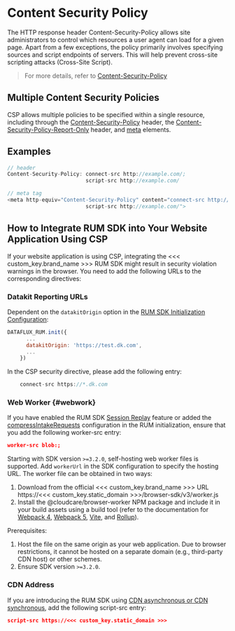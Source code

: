 # Content Security Policy

The HTTP response header Content-Security-Policy allows site administrators to control which resources a user agent can load for a given page. Apart from a few exceptions, the policy primarily involves specifying sources and script endpoints of servers. This will help prevent cross-site scripting attacks (Cross-Site Script).

> For more details, refer to [Content-Security-Policy](https://developer.mozilla.org/en-US/docs/Web/HTTP/Headers/Content-Security-Policy)

## Multiple Content Security Policies

CSP allows multiple policies to be specified within a single resource, including through the [Content-Security-Policy](https://developer.mozilla.org/en-US/docs/Web/HTTP/Headers/Content-Security-Policy) header, the [Content-Security-Policy-Report-Only](https://developer.mozilla.org/en-US/docs/Web/HTTP/Headers/Content-Security-Policy-Report-Only) header, and [meta](https://developer.mozilla.org/en-US/docs/Web/HTML/Element/meta) elements.

## Examples

```js
// header
Content-Security-Policy: connect-src http://example.com/;
                         script-src http://example.com/

// meta tag
<meta http-equiv="Content-Security-Policy" content="connect-src http://example.com/;
                         script-src http://example.com/">
```

## How to Integrate RUM SDK into Your Website Application Using CSP

If your website application is using CSP, integrating the <<< custom_key.brand_name >>> RUM SDK might result in security violation warnings in the browser. You need to add the following URLs to the corresponding directives:

### Datakit Reporting URLs

Dependent on the `datakitOrigin` option in the [RUM SDK Initialization Configuration](../real-user-monitoring/web/custom-sdk/index.md):

```js
DATAFLUX_RUM.init({
      ...
      datakitOrigin: 'https://test.dk.com',
      ...
    })
```

In the CSP security directive, please add the following entry:

```js
    connect-src https://*.dk.com
```

### Web Worker {#webwork}

If you have enabled the RUM SDK [Session Replay](../real-user-monitoring/session-replay/index.md) feature or added the [compressIntakeRequests](../real-user-monitoring/web/app-access.md#config) configuration in the RUM initialization, ensure that you add the following worker-src entry:

```json
worker-src blob:;
```

Starting with SDK version `>=3.2.0`, self-hosting web worker files is supported. Add `workerUrl` in the SDK configuration to specify the hosting URL. The worker file can be obtained in two ways:

1. Download from the official <<< custom_key.brand_name >>> URL https://<<< custom_key.static_domain >>>/browser-sdk/v3/worker.js
2. Install the @cloudcare/browser-worker NPM package and include it in your build assets using a build tool (refer to the documentation for [Webpack 4](https://v4.webpack.js.org/loaders/file-loader/), [Webpack 5](https://webpack.js.org/guides/asset-modules/#url-assets), [Vite](https://vitejs.dev/guide/assets.html#new-url-url-import-meta-url), and [Rollup](https://github.com/rollup/plugins/tree/master/packages/url/#readme)).

Prerequisites:

1. Host the file on the same origin as your web application. Due to browser restrictions, it cannot be hosted on a separate domain (e.g., third-party CDN host) or other schemes.
2. Ensure SDK version `>=3.2.0`.

### CDN Address

If you are introducing the RUM SDK using [CDN asynchronous or CDN synchronous](../real-user-monitoring/web/app-access.md#access), add the following script-src entry:

```json
script-src https://<<< custom_key.static_domain >>>
```
